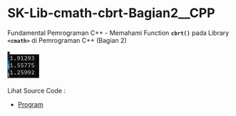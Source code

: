 # SK-Lib-cmath-cbrt-Bagian2__CPP
Fundamental Pemrograman C++ - Memahami Function <code><b>cbrt()</b></code> pada Library <code><b>&lt;cmath></b></code> di Pemrograman C++ (Bagian 2)<br><br>
<img src="https://github.com/RizkyKhapidsyah/SK-Lib-cmath-cbrt-Bagian2__CPP/blob/master/SK-Lib-cmath-cbrt-Bagian2__CPP/result/001.PNG"><br><br>
Lihat Source Code : <br>
- <a href="https://github.com/RizkyKhapidsyah/SK-Lib-cmath-cbrt-Bagian2__CPP/blob/master/SK-Lib-cmath-cbrt-Bagian2__CPP/Source.cpp">Program</a>
